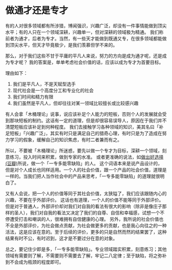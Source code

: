 # 做通才还是专才


有的人对很多领域都有所涉猎，博闻强识，兴趣广泛，却没有一件事情能做到顶尖水平；有的人只在一个领域深耕，兴趣单一，但对深耕的领域极为精通。
我们称前者为通才，后者为专才。当然，有一些天才能做到既通又专，在很多领域都能做到顶尖水平，但天才毕竟极少，是我们羡慕但学不来的。

那么，对于我们这些不甘于平庸的平凡人来说，努力的方向是成为通才呢，还是成为专才呢？
我的答案是，单单考虑社会价值的话，应该以成为专才为首要目标。

理由如下：

1.  我们是平凡人，不是天赋型选手
2.  现代社会是一个高度分工和专业化的社会
3.  我们时间和精力有限
4.  我们虽然是平凡人，但却往往对某一领域比较擅长或比较感兴趣

有人会拿「木桶理论」说事，说应该补足个人能力的短板，否则个人的发展就会受到那块短板的制约。这话有一定的道理，但是却很容易误导人，原因在于我们并不清楚短板应该补足到何种程度。
我们去接触学习各种领域的知识，美其名曰「补足短板」「兴趣广泛」，其实有时只是满足自己的猎奇心理，有时只是为了造成在努力学习的假象，缓解自己的知识焦虑，有时二者兼而有之。

所以，不要被「木桶理论」所迷惑，要先以做一个专才为目标，深耕一个领域，刻意练习，投入时间来积累，做到专家的水准。
或者更准确的说法，如[做出好选择 (豆瓣)](https://book.douban.com/subject/35283464/)所说，做一个「一专多能零缺陷」的人。
这个词语本来是说产品设计的，但是对个人成长也同样适用。一个人的社会价值，跟一个产品的社会价值，道理是一样的。当我们把人当作社会中的产品来思考，「一专多能零缺陷」的道理就很明白了。

又有人会说，把一个人的价值等同于其社会价值，太狭隘了，我们应该跟随内心的兴趣，不要在乎外部评价。
这话也有道理，一个人的价值不能等同于外部评价。但是对于普通人，外部评价却对我们对自我的看法有很大的影响（除非是像庄子那样的圣人），我们对自我的看法又决定了我们的自尊、自信和幸福感，试想一个不停遭受打击和嘲讽的人，很难拥有自信健康的心理。
另外，我所说的社会价值也不全是外部评价，为社会做点贡献，为社会做更多的贡献，也是我心向往之的一种活法，这是应该在意的。至于后续的评价，更多的只是自然而然的结果罢了，这种结果有时不公，有时迟到，这才是不要过分在意的对象。

总之，要记住少即是多，「一专多能零缺陷」。专业领域踏实积累，刻意练习；其他领域有需要则了解，不需要则不需要去了解，牢记二八定律；至于缺陷，将之弥补到不会成为瓶颈的程度即可。

